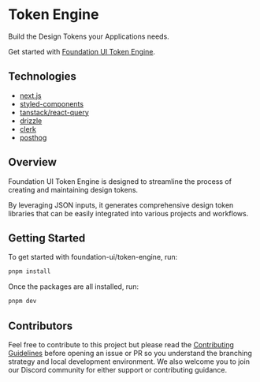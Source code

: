 # Token Engine

Build the Design Tokens your Applications needs.

Get started with [Foundation UI Token Engine](https://usefui.dev).

## Technologies

- [next.js](https://nextjs.org/docs)
- [styled-components](https://styled-components.com/)
- [tanstack/react-query](https://tanstack.com/query/v4/docs/framework/react/devtools)
- [drizzle](https://orm.drizzle.team/docs/overview)
- [clerk](https://clerk.com/docs)
- [posthog](https://orm.drizzle.team)

## Overview

Foundation UI Token Engine is designed to streamline the process of creating and maintaining design tokens.

By leveraging JSON inputs, it generates comprehensive design token libraries that can be easily integrated into various projects and workflows.

## Getting Started

To get started with foundation-ui/token-engine, run:

```bash
pnpm install
```

Once the packages are all installed, run:

```bash
pnpm dev
```

## Contributors

Feel free to contribute to this project but please read the [Contributing Guidelines]() before opening an issue or PR so you understand the branching strategy and local development environment.
We also welcome you to join our Discord community for either support or contributing guidance.
